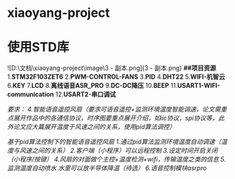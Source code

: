 # xiaoyang-project

# 使用STD库

![D:\文档\xiaoyang-project\image\3 - 副本.png](3 - 副本.png)
**##项目资源**
1.**STM32F103ZET6**
2.**PWM-CONTROL-FANS**
3.**PID**
4.**DHT22**
5.**WIFI-机智云**
6.**KEY**
7.**LCD**
8.**离线语音ASR_PRO**
9.**DC-DC降压**
10.**BEEP**
11.**USART1-WIFI-communication**
12.**USART2-串口调试**

*要求：*
*4.智能语音遥控风扇（要求可语音遥控+监测环境温度智能调速，论文需重点展开作品中的各通信协议，时序图要重点展开介绍，如iic协议，spi协议等，此外论文应大篇展开温度于风速之间的关系，使用pid算法调控）*

*基于pid算法控制下的智能语音遥控风扇
1.通过pid算法监测环境温度自动调速（温度与风速之间的关系）
2.客户端（小程序）可以远程控制
3.设定时间开启关闭（小程序/按键）
4.风扇的对面做个主控+温度检测+wifi，传输温度之类的信息
5.监测温度自动喷水 水里可以放半导体降温（待选）
6.语音控制模块asrpro*





